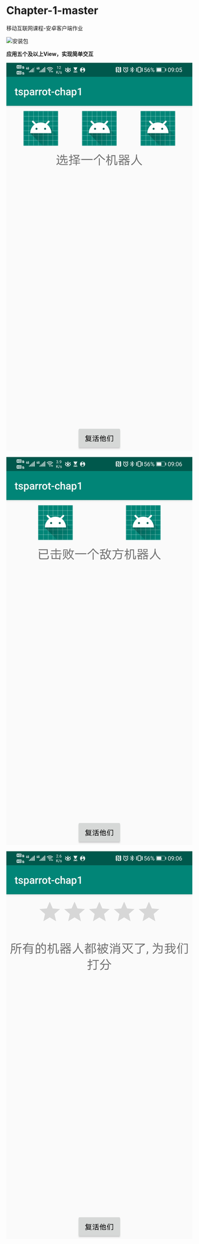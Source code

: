 # Chapter-1-master
移动互联网课程-安卓客户端作业

![安装包](https://github-production-release-asset-2e65be.s3.amazonaws.com/249500088/682ba080-82e6-11ea-9a14-adf86d91b864?X-Amz-Algorithm=AWS4-HMAC-SHA256&X-Amz-Credential=AKIAIWNJYAX4CSVEH53A%2F20200420%2Fus-east-1%2Fs3%2Faws4_request&X-Amz-Date=20200420T012736Z&X-Amz-Expires=300&X-Amz-Signature=5ce9c91262efcc167172de6e85ab7d10ce2512bf18adc25d8941e6a8892cdc36&X-Amz-SignedHeaders=host&actor_id=32817183&repo_id=249500088&response-content-disposition=attachment%3B%20filename%3Dtsparrot-chap1.apk&response-content-type=application%2Fvnd.android.package-archive)

**应用五个及以上View，实现简单交互**

![效果1](https://github.com/tsparrot/Chapter-1-master/blob/master/pic/1.jpg)

![效果2](https://github.com/tsparrot/Chapter-1-master/blob/master/pic/2.jpg)

![效果3](https://github.com/tsparrot/Chapter-1-master/blob/master/pic/3.jpg)
